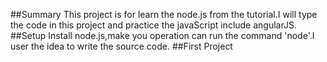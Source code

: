 ##Summary
This project is for learn the node.js from the tutorial.I will type the code in this project and practice the javaScript include angularJS.
##Setup
Install node.js,make you operation can run the command 'node'.I user the idea to write the source code.
##First Project